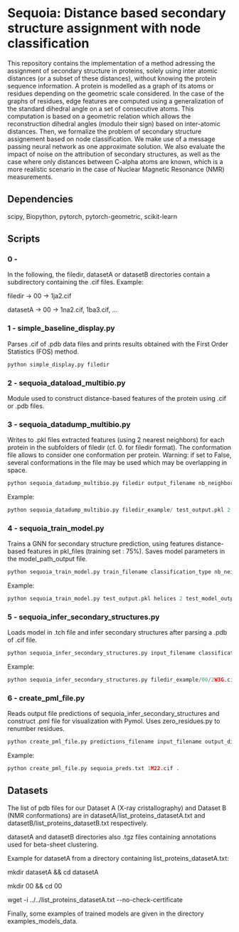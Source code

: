 # Sequoia: Distance based secondary structure assignment with node classification


This repository contains the implementation of a method adressing the assignment of secondary structure in proteins, solely using inter atomic distances (or a subset of these distances), without knowing the protein sequence information. A protein is modelled as a graph of its atoms or residues depending on the geometric scale considered. In the case of the graphs of residues, edge features are computed using a generalization of the standard dihedral angle on a set of consecutive atoms. This computation is based on a geometric relation which allows the reconstruction dihedral angles (modulo their sign) based on inter-atomic distances. Then, we formalize the problem of secondary structure assignement based on node classification. We make use of a message passing neural network as one approximate solution. We also evaluate the impact of noise on the attribution of secondary structures, as well as the case where only distances between C-alpha atoms are known, which is a more realistic scenario in the case of Nuclear Magnetic Resonance (NMR) measurements.  





## Dependencies

scipy, Biopython, pytorch, pytorch-geometric, scikit-learn


## Scripts



### 0 - 

In the following, the filedir, datasetA or datasetB directories contain a subdirectory containing the .cif files. Example: 

filedir  -> 00 -> 1ja2.cif

datasetA -> 00 -> 1na2.cif, 1ba3.cif, ...

### 1 - simple\_baseline\_display.py

Parses .cif of .pdb data files and prints results obtained with the First Order Statistics (FOS) method. 

```python
python simple_display.py filedir
```

### 2 - sequoia\_dataload\_multibio.py

Module used to construct distance-based features of the protein using .cif or .pdb files.

### 3 - sequoia\_datadump\_multibio.py


Writes to .pkl files extracted features (using 2 nearest neighbors) for each protein in the subfolders of filedir (cf. 0. for filedir format). The conformation file allows to consider one conformation per protein. Warning: if set to False, several conformations in the file may be used which may be overlapping in space.

```python
python sequoia_datadump_multibio.py filedir output_filename nb_neighbors conformation calpha_mode dssp_mode conformation_file
```

[comment]: <> (Ex: python sequoia_datadump_multibio.py cullpdb/ parsed_data_gnn_cullpdb.pkl 2 xray 0 1)
Example:
```python
python sequoia_datadump_multibio.py filedir_example/ test_output.pkl 2 xray False True cullpdb_dict.json 
```


### 4 - sequoia\_train\_model.py

Trains a GNN for secondary structure prediction, using features distance-based features in pkl\_files (training set : 75%). 
Saves model parameters in the model\_path\_output file.

```python
python sequoia_train_model.py train_filename classification_type nb_neighbors model_path_output 
```

[comment]: <> (Ex: python sequoia_train_model.py parsed_data_gnn_cullpdb.pkl helices 2 sequoia_model_save.tch)
Example: 
```python
python sequoia_train_model.py test_output.pkl helices 2 test_model_output.tch
```

### 5 - sequoia\_infer\_secondary\_structures.py

Loads model in .tch file and infer secondary structures after parsing a .pdb of .cif file.

```python
python sequoia_infer_secondary_structures.py input_filename classification_type model_filename calpha_mode dssp_mode output_filename (optional: conformation_table)
```
[comment]: <> (Ex: python sequoia_infer_secondary_structures.py 1M22.cif helices sequoia_model.tch  1 0 sequoia_preds.txt cullpdb_dict.json)

Example:
```python
python sequoia_infer_secondary_structures.py filedir_example/00/2W3G.cif helices test_model_output.tch 0 1 sequoia_preds.txt cullpdb_dict.json
```

### 6 - create\_pml\_file.py

Reads output file predictions of sequoia\_infer\_secondary\_structures and construct .pml file for visualization with Pymol.
Uses zero\_residues.py to renumber residues.

```python
python create_pml_file.py predictions_filename input_filename output_directory   
```

Example:
```python
python create_pml_file.py sequoia_preds.txt 1M22.cif .   
```



[comment]: <> (5 - clustering_edge_multi_load_multiBio.py)

[comment]: <> (python noisy_clustering_edge_multi_load_multiBio.py dataset_index noise_level)

[comment]: <> (The dataset_index variables is 0 for datasetA and 1 for datasetB.)

[comment]: <> (Ex: python noisy_clustering_edge_multi_load_multiBio.py 0 0.05)

[comment]: <> (Testing distance-based criteria for beta-sheet clustering. Returns score on list of .cif files)




## Datasets 

The list of pdb files for our Dataset A (X-ray cristallography) and Dataset B (NMR conformations) are in  datasetA/list_proteins_datasetA.txt and datasetB/list_proteins_datasetB.txt respectively.

datasetA and datasetB directories also .tgz files containing annotations used for beta-sheet clustering.




Example for datasetA from a directory containing list_proteins_datasetA.txt: 

mkdir datasetA && cd datasetA

mkdir 00 && cd 00

wget -i ../../list_proteins_datasetA.txt --no-check-certificate



Finally, some examples of trained models are given in the directory examples_models_data.


